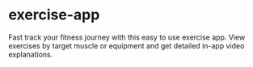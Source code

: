 # exercise-app
Fast track your fitness journey with this easy to use exercise app. View exercises by target muscle or equipment and get detailed in-app video explanations.
